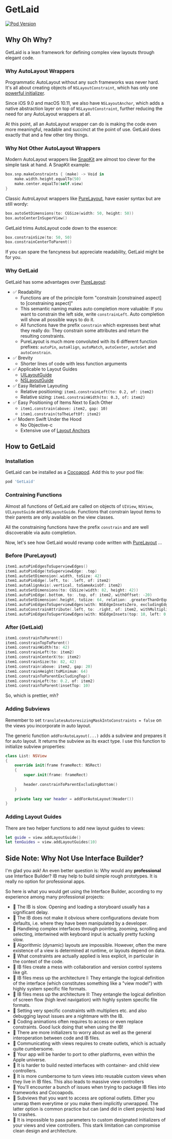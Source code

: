 # GetLaid

[![Pod Version](https://img.shields.io/cocoapods/v/GetLaid.svg?longCache=true&style=flat-square)](http://cocoapods.org/pods/GetLaid)

## Why Oh Why?

GetLaid is a lean framework for defining complex view layouts through elegant code.

### Why AutoLayout Wrappers
Programmatic AutoLayout without any such frameworks was never hard. It's all about creating objects of `NSLayoutConstraint`, which has only one [powerful initializer](https://developer.apple.com/documentation/uikit/nslayoutconstraint/1526954-init).

Since iOS 9.0 and macOS 10.11, we also have `NSLayoutAnchor`, which adds a native abstraction layer on top of `NSLayoutConstraint`, further reducing the need for any AutoLayout wrappers at all.

At this point, all an AutoLayout wrapper can do is making the code even more meaningful, readable and succinct at the point of use. GetLaid does exactly that and a few other tiny things.

### Why Not Other AutoLayout Wrappers

Modern AutoLayout wrappers like [SnapKit](https://github.com/SnapKit/SnapKit) are almost too clever for the simple task at hand. A SnapKit example:

~~~swift
box.snp.makeConstraints { (make) -> Void in
    make.width.height.equalTo(50)
    make.center.equalTo(self.view)
}
~~~

Classic AutroLayout wrappers like [PureLayout](https://github.com/PureLayout/PureLayout), have easier syntax but are still wordy:

~~~swift
box.autoSetDimensions(to: CGSize(width: 50, height: 50))
box.autoCenterInSuperView()
~~~

GetLaid trims AutoLayout code down to the essence:

~~~swift
box.constrainSize(to: 50, 50)
box.constrainCenterToParent()
~~~

If you can spare the fancyness but appreciate readability, GetLaid might be for you.

### Why GetLaid

GetLaid has some advantages over [PureLayout](https://github.com/PureLayout/PureLayout):

* :white_check_mark: Readability
    - Functions are of the principle form "constrain [constrained aspect] to [constraining aspect]"
    - This semantic naming makes auto completion more valuable: If you want to constrain the left side, write `constrainLeft`. Auto completion will show all possible ways to do it.
    - All functions have the prefix `constrain` which expresses best what they really do: They constrain some attributes and return the resulting constraints.
    - PureLayout is much more convoluted with its 6 different function prefixes: `autoPin`, `autoAlign`, `autoMatch`, `autoCenter`, `autoSet` and `autoConstrain`.
* :white_check_mark: Brevity
    - Shorter lines of code with less function arguments
* :white_check_mark: Applicable to Layout Guides
    - [UILayoutGuide](https://developer.apple.com/documentation/uikit/uilayoutguide)
    - [NSLayoutGuide](https://developer.apple.com/documentation/appkit/nslayoutguide)
* :white_check_mark: Easy Relative Layouting
    - Relative positioning: `item1.constrainLeft(to: 0.2, of: item2)`
    - Relative sizing: `item1.constrainWidth(to: 0.3, of: item2)`
* :white_check_mark: Easy Positioning of Items Next to Each Other
    - `item1.constrain(above: item2, gap: 10)`
    - `item1.constrain(toTheLeftOf: item2)`
* :white_check_mark: Modern Swift Under the Hood
    - No Objective-c
    - Extensive use of [Layout Anchors](https://developer.apple.com/documentation/uikit/nslayoutanchor)

## How to GetLaid

### Installation

GetLaid can be installed as a [Cocoapod](https://cocoapods.org). Add this to your pod file:

~~~ruby
pod 'GetLaid'
~~~

### Contraining Functions

Almost all functions of GetLaid are called on objects of `UIView`, `NSView`, `UILayoutGuide` and `NSLayoutGuide`. Functions that constrain layout items to their parents are only available on the view classes. 

All the constraining functions have the prefix `constrain` and are well discoverable via auto completion.

Now, let's see how GetLaid would revamp code written with [PureLayout](https://github.com/PureLayout/PureLayout) ...

### Before (PureLayout)

~~~swift
item1.autoPinEdgesToSuperviewEdges()
item1.autoPinEdge(toSuperviewEdge: .top)
item1.autoSetDimension(.width, toSize: 42)
item1.autoPinEdge(.left, to: .left, of: item2)
item1.autoAlignAxis(.vertical, toSameAxisOf: item2)
item1.autoSetDimensions(to: CGSize(width: 82, height: 42))
item1.autoPinEdge(.bottom, to: .top, of: item2, withOffset: -20)
item1.autoSetDimension(.height, toSize: 64, relation: .greaterThanOrEqual)
item1.autoPinEdgesToSuperviewEdges(with: NSEdgeInsetsZero, excludingEdge: .top)
item1.autoConstrainAttribute(.left, to: .right, of: item2, withMultiplier: 0.2)
item1.autoPinEdgesToSuperViewEdges(with: NSEdgeInsets(top: 10, left: 0, bottom: 0, right: 0))
~~~

### After (GetLaid)

~~~swift
item1.constrainToParent()
item1.constrainTopToParent()
item1.constrainWidth(to: 42)
item1.constrainLeft(to: item2)
item1.constrainCenterX(to: item2)
item1.constrainSize(to: 82, 42)
item1.constrain(above: item2, gap: 20)
item1.constrainHeight(toMinimum: 64)
item1.constrainToParentExcludingTop()
item1.constrainLeft(to: 0.2, of: item2)
item1.constrainToParent(insetTop: 10)
~~~

So, which is prettier, mh?

### Adding Subviews

Remember to set `translatesAutoresizingMaskIntoConstraints = false` on the views you incorporate in auto layout.

The generic function `addForAutoLayout(...)` adds a subview and prepares it for auto layout. It returns the subview as its exact type. I use this function to initialize subview properties:

~~~swift
class List: NSView
{
    override init(frame frameRect: NSRect)
    {
        super.init(frame: frameRect)
        
        header.constrainToParentExcludingBottom()
    }
    
    private lazy var header = addForAutoLayout(Header())
}
~~~

### Adding Layout Guides

There are two helper functions to add new layout guides to views:

~~~swift
let guide = view.addLayoutGuide()
let tenGuides = view.addLayoutGuides(10)
~~~

## Side Note: Why Not Use Interface Builder?

I'm glad you ask! An even better question is: Why would any **professional** use Interface Builder? IB may help to build simple rough prototypes. It is really no option for professional apps.

So here is what you would get using the Interface Builder, according to my experience among many professional projects:

* :no_entry_sign: The IB is slow. Opening and loading a storyboard usually has a significant delay.
* :no_entry_sign: The IB does not make it obvious where configurations deviate from defaults, i.e. where they have been manipulated by a developer.
* :no_entry_sign: Handleing complex interfaces through pointing, zooming, scrolling and selecting, intertwined with keyboard input is actually pretty fucking slow.
* :no_entry_sign: Algorithmic (dynamic) layouts are impossible. However, often the mere existence of a view is determined at runtime, or layouts depend on data.
* :no_entry_sign: What constraints are actually applied is less explicit, in particular in the context of the code.
* :no_entry_sign: IB files create a mess with collaboration and version control systems like git.
* :no_entry_sign: IB files mess up the architecture I: They entangle the logical definition of the interface (which constitutes something like a "view model") with highly system specific file formats.
* :no_entry_sign: IB files mess up the architecture II: They entangle the logical definition of screen flow (high level navigation) with highly system specific file formats.
* :no_entry_sign: Setting very specific constraints with multipliers etc. and also debugging layout issues are a nightmare with the IB.
* :no_entry_sign: Coding animations often requires to access or even replace constraints. Good luck doing that when using the IB!
* :no_entry_sign: There are more initializers to worry about as well as the general interoperation between code and IB files.
* :no_entry_sign: Communicating with views requires to create outlets, which is actually quite cumbersome.
* :no_entry_sign: Your app will be harder to port to other platforms, even within the Apple universe.
* :no_entry_sign: It is harder to build nested interfaces with container- and child view controllers.
* :no_entry_sign: It is more cumbersome to turn views into reusable custom views when they live in IB files. This also leads to massive view controllers
* :no_entry_sign: You'll encounter a bunch of issues when trying to package IB files into frameworks and Cocoapods.
* :no_entry_sign: Subviews that you want to access are optional outlets. Either you unwrap them everytime or you make them implicitly unwrapped. The latter option is common practice but can (and did in client projects) lead to crashes.
* :no_entry_sign: It is impossible to pass parameters to custom designated initializers of your views and view controllers. This stark limitation can compromise clean design and architecture.
